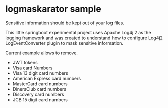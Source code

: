# logmaskarator sample

Sensitive information should be kept out of your log files.

This little springboot experimental project uses Apache Log4j 2 as the logging framework and was created to understand how to configure Log4j2 LogEventConverter plugin to mask sensitive information.

Current example allows to remove.
 * JWT tokens
 * Visa card Numbers
 * Visa 13 digit card numbers
 * American Express card numbers
 * MasterCard card numbers
 * DinersClub card numbers
 * Discovery card numbers
 * JCB 15 digit card numbers

